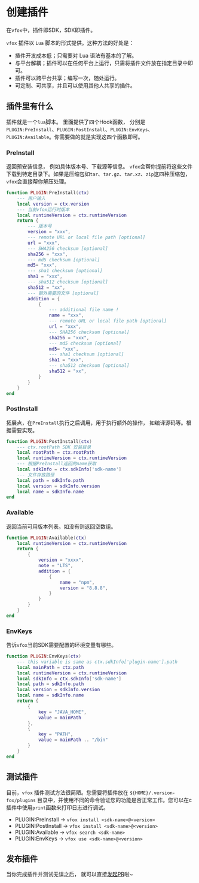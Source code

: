 
# 创建插件


在`vfox`中，插件即SDK，SDK即插件。 

`vfox` 插件以 `Lua` 脚本的形式提供。这种方法的好处是：

- 插件开发成本低；只需要对 Lua 语法有基本的了解。
- 与平台解耦；插件可以在任何平台上运行，只需将插件文件放在指定目录中即可。
- 插件可以跨平台共享；编写一次，随处运行。
- 可定制、可共享，并且可以使用其他人共享的插件。


## 插件里有什么

插件就是一个`lua`脚本。 里面提供了四个Hook函数， 分别是`PLUGIN:PreInstall`、`PLUGIN:PostInstall`、`PLUGIN:EnvKeys`、`PLUGIN:Available`。你需要做的就是实现这四个函数即可。


### PreInstall

返回预安装信息， 例如具体版本号、下载源等信息。 `vfox`会帮你提前将这些文件下载到特定目录下。如果是压缩包如`tar`、`tar.gz`、`tar.xz`、`zip`这四种压缩包， `vfox`会直接帮你解压处理。

```lua
function PLUGIN:PreInstall(ctx)
    --- 用户输入
    local version = ctx.version
    --- 当前vfox运行时版本
    local runtimeVersion = ctx.runtimeVersion
    return {
        --- 版本号
        version = "xxx",
        --- remote URL or local file path [optional]
        url = "xxx",
        --- SHA256 checksum [optional]
        sha256 = "xxx",
        --- md5 checksum [optional]
        md5= "xxx",
        --- sha1 checksum [optional]
        sha1 = "xxx",
        --- sha512 checksum [optional]
        sha512 = "xx",
        --- 额外需要的文件 [optional]
        addition = {
            {
                --- additional file name !
                name = "xxx",
                --- remote URL or local file path [optional]
                url = "xxx",
                --- SHA256 checksum [optional]
                sha256 = "xxx",
                --- md5 checksum [optional]
                md5= "xxx",
                --- sha1 checksum [optional]
                sha1 = "xxx",
                --- sha512 checksum [optional]
                sha512 = "xx",
            }
        }
    }
end
```

### PostInstall

拓展点，在`PreInstall`执行之后调用，用于执行额外的操作， 如编译源码等。根据需要实现。

```lua
function PLUGIN:PostInstall(ctx)
    --- ctx.rootPath SDK 安装目录
    local rootPath = ctx.rootPath
    local runtimeVersion = ctx.runtimeVersion
    --- 根据PreInstall返回的name获取
    local sdkInfo = ctx.sdkInfo['sdk-name']
    --- 文件存放路径
    local path = sdkInfo.path
    local version = sdkInfo.version
    local name = sdkInfo.name
end
```

### Available

返回当前可用版本列表。如没有则返回空数组。

```lua
function PLUGIN:Available(ctx)
    local runtimeVersion = ctx.runtimeVersion
    return {
        {
            version = "xxxx",
            note = "LTS",
            addition = {
                {
                    name = "npm",
                    version = "8.8.8",
                }
            }
        }
    }
end
```

### EnvKeys

告诉`vfox`当前SDK需要配置的环境变量有哪些。

```lua
function PLUGIN:EnvKeys(ctx)
    --- this variable is same as ctx.sdkInfo['plugin-name'].path
    local mainPath = ctx.path
    local runtimeVersion = ctx.runtimeVersion
    local sdkInfo = ctx.sdkInfo['sdk-name']
    local path = sdkInfo.path
    local version = sdkInfo.version
    local name = sdkInfo.name
    return {
        {
            key = "JAVA_HOME",
            value = mainPath
        },
        {
            key = "PATH",
            value = mainPath .. "/bin"
        }
    }
end
```

## 测试插件

目前，`vfox` 插件测试方法很简陋。您需要将插件放在 `${HOME}/.version-fox/plugins` 目录中，并使用不同的命令验证您的功能是否正常工作。您可以在c插件中使用`print`函数来打印日志进行调试。

- PLUGIN:PreInstall -> `vfox install <sdk-name>@<version>`
- PLUGIN:PostInstall -> `vfox install <sdk-name>@<version>`
- PLUGIN:Available -> `vfox search <sdk-name>`
- PLUGIN:EnvKeys -> `vfox use <sdk-name>@<version>`



## 发布插件

当你完成插件并测试无误之后， 就可以直接[发起PR](https://github.com/version-fox/version-fox-plugins/pulls)啦~